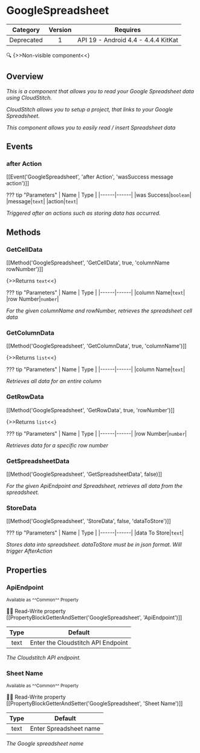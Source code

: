 # GoogleSpreadsheet

| Category | Version | Requires |
|:--------:|:-------:|:--------:|
|Deprecated|1|API 19 - Android 4.4 - 4.4.4 KitKat|

:mag: {>>Non-visible component<<}

## Overview

_This is a component that allows you to read your Google Spreadsheet data using CloudStitch. <p>CloudStitch allows you to setup a project, that links to your Google Spreadsheet. <p>This component allows you to easily read / insert Spreadsheet data_

## Events

### after Action

[[Event('GoogleSpreadsheet', 'after Action', 'wasSuccess message action')]]

??? tip "Parameters"
    | Name | Type |
    |------|------|
    |was Success|`boolean`|
    |message|`text`|
    |action|`text`|


_Triggered after an actions such as storing data has occurred._

## Methods

### GetCellData

[[Method('GoogleSpreadsheet', 'GetCellData', true, 'columnName rowNumber')]]

{>>Returns `text`<<}

??? tip "Parameters"
    | Name | Type |
    |------|------|
    |column Name|`text`|
    |row Number|`number`|


_For the given columnName and rowNumber, retrieves the spreadsheet cell data_

### GetColumnData

[[Method('GoogleSpreadsheet', 'GetColumnData', true, 'columnName')]]

{>>Returns `list`<<}

??? tip "Parameters"
    | Name | Type |
    |------|------|
    |column Name|`text`|


_Retrieves all data for an entire column_

### GetRowData

[[Method('GoogleSpreadsheet', 'GetRowData', true, 'rowNumber')]]

{>>Returns `list`<<}

??? tip "Parameters"
    | Name | Type |
    |------|------|
    |row Number|`number`|


_Retrieves data for a specific row number_

### GetSpreadsheetData

[[Method('GoogleSpreadsheet', 'GetSpreadsheetData', false)]]

_For the given ApiEndpoint and Spreadsheet, retrieves all data from the spreadsheet._

### StoreData

[[Method('GoogleSpreadsheet', 'StoreData', false, 'dataToStore')]]

??? tip "Parameters"
    | Name | Type |
    |------|------|
    |data To Store|`text`|


_Stores data into spreadsheet. dataToStore must be in json format. Will trigger AfterAction_

## Properties

### ApiEndpoint

<small>Available as ^^Common^^ Property</small>

:eyes::pencil: Read-Write property
[[PropertyBlockGetterAndSetter('GoogleSpreadsheet', 'ApiEndpoint')]]

| Type | Default |
|:----:|:-------:|
|text|Enter the Cloudstitch API Endpoint|

_The Cloudstitch API endpoint._

### Sheet Name

<small>Available as ^^Common^^ Property</small>

:eyes::pencil: Read-Write property
[[PropertyBlockGetterAndSetter('GoogleSpreadsheet', 'Sheet Name')]]

| Type | Default |
|:----:|:-------:|
|text|Enter Spreadsheet name|

_The Google spreadsheet name_